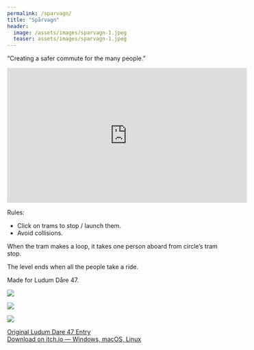```yaml
---
permalink: /sparvagn/
title: "Spårvagn"
header:
  image: /assets/images/sparvagn-1.jpeg
  teaser: assets/images/sparvagn-1.jpeg
---
```


“Creating a safer commute for the many people.”  

<iframe width="560" height="315" src="https://www.youtube.com/embed/usIMhdKetg4" title="YouTube video player" frameborder="0" allow="accelerometer; autoplay; clipboard-write; encrypted-media; gyroscope; picture-in-picture" allowfullscreen></iframe>


Rules:
  * Click on trams to stop / launch them.
  * Avoid collisions.  

When the tram makes a loop, it takes one person aboard from circle’s tram stop.  

The level ends when all the people take a ride.  

Made for Ludum Dåre 47.  

![](https://staging.dustyroom.com/assets/images/sparvagn-1-TnbgfE.gif)  

![](https://staging.dustyroom.com/assets/images/sparvagn-2-TVr6U_.jpg)  

![](https://staging.dustyroom.com/assets/images/sparvagn-3-7MXGGM.jpg)  

[Original Ludum Dare 47 Entry](https://ldjam.com/events/ludum-dare/47/sparvagn)  
[Download on itch.io — Windows, macOS, Linux](https://dustyroom.itch.io/sparvagn)  



